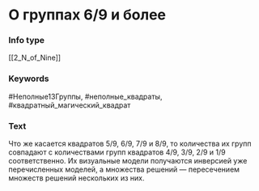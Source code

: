 # О группах 6/9 и более
### Info type
[[2_N_of_Nine]]
### Keywords
#Неполные13Группы, #неполные_квадраты, #квадратный_магический_квадрат
### Text
Что же касается квадратов 5/9, 6/9, 7/9 и 8/9, то количества их групп совпадают с количествами групп квадратов 4/9, 3/9, 2/9 и 1/9 соответственно. Их визуальные модели получаются инверсией уже перечисленных моделей, а множества решений — пересечением множеств решений нескольких из них.